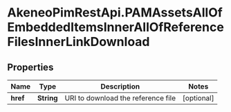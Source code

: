# AkeneoPimRestApi.PAMAssetsAllOfEmbeddedItemsInnerAllOfReferenceFilesInnerLinkDownload

## Properties

Name | Type | Description | Notes
------------ | ------------- | ------------- | -------------
**href** | **String** | URI to download the reference file | [optional] 


